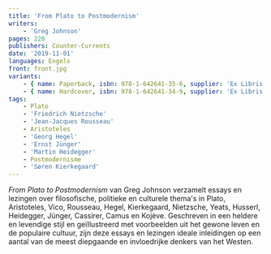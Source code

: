 ```yaml
---
title: 'From Plato to Postmodernism'
writers:
    - 'Greg Johnson'
pages: 220
publishers: Counter-Currents
date: '2019-11-01'
languages: Engels
front: front.jpg
variants:
    - { name: Paperback, isbn: 978-1-642641-35-6, supplier: 'Ex Libris', size: { height: 229, width: 152, depth: 13 }, import_price: { currency: USD, amount: 16.0 }, price: 21.99, out_of_stock: 0 }
    - { name: Hardcover, isbn: 978-1-642641-34-9, supplier: 'Ex Libris', size: { height: 229, width: 152, depth: 16 }, import_price: { currency: USD, amount: 28.0 }, price: 32.99, out_of_stock: 0 }
tags:
    - Plato
    - 'Friedrich Nietzsche'
    - 'Jean-Jacques Rousseau'
    - Aristoteles
    - 'Georg Hegel'
    - 'Ernst Jünger'
    - 'Martin Heidegger'
    - Postmodernisme
    - 'Søren Kierkegaard'
---
```


*From Plato to Postmodernism* van Greg Johnson verzamelt essays en lezingen over filosofische, politieke en culturele thema's in Plato, Aristoteles, Vico, Rousseau, Hegel, Kierkegaard, Nietzsche, Yeats, Husserl, Heidegger, Jünger, Cassirer, Camus en Kojève. Geschreven in een heldere en levendige stijl en geïllustreerd met voorbeelden uit het gewone leven en de populaire cultuur, zijn deze essays en lezingen ideale inleidingen op een aantal van de meest diepgaande en invloedrijke denkers van het Westen.
